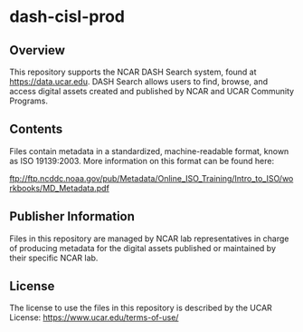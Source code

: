 # dash-cisl-prod

## Overview

This repository supports the NCAR DASH Search system, found at https://data.ucar.edu.   DASH Search allows users to find, browse, and access digital assets created and published by NCAR and UCAR Community Programs.

## Contents 

Files contain metadata in a standardized, machine-readable format, known as ISO 19139:2003.   More information on this format can be found here:   

ftp://ftp.ncddc.noaa.gov/pub/Metadata/Online_ISO_Training/Intro_to_ISO/workbooks/MD_Metadata.pdf

## Publisher Information

Files in this repository are managed by NCAR lab representatives in charge of producing metadata for the digital assets published or maintained by their specific NCAR lab.

## License

The license to use the files in this repository is described by the UCAR License:  https://www.ucar.edu/terms-of-use/
